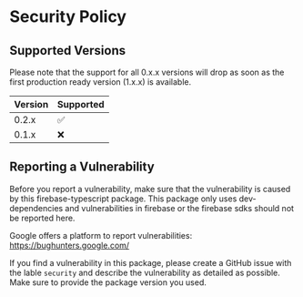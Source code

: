 # Security Policy

## Supported Versions

Please note that the support for all 0.x.x versions will drop as soon as the first production ready version (1.x.x) is available.

| Version | Supported          |
| ------- | ------------------ |
| 0.2.x   | :white_check_mark: |
| 0.1.x   | :x: |

## Reporting a Vulnerability

Before you report a vulnerability, make sure that the vulnerability is caused by this firebase-typescript package.
This package only uses dev-dependencies and vulnerabilities in firebase or the firebase sdks should not be reported here.

Google offers a platform to report vulnerabilities: https://bughunters.google.com/

If you find a vulnerability in this package, please create a GitHub issue with the lable `security` and describe the vulnerability as detailed as possible.
Make sure to provide the package version you used.
